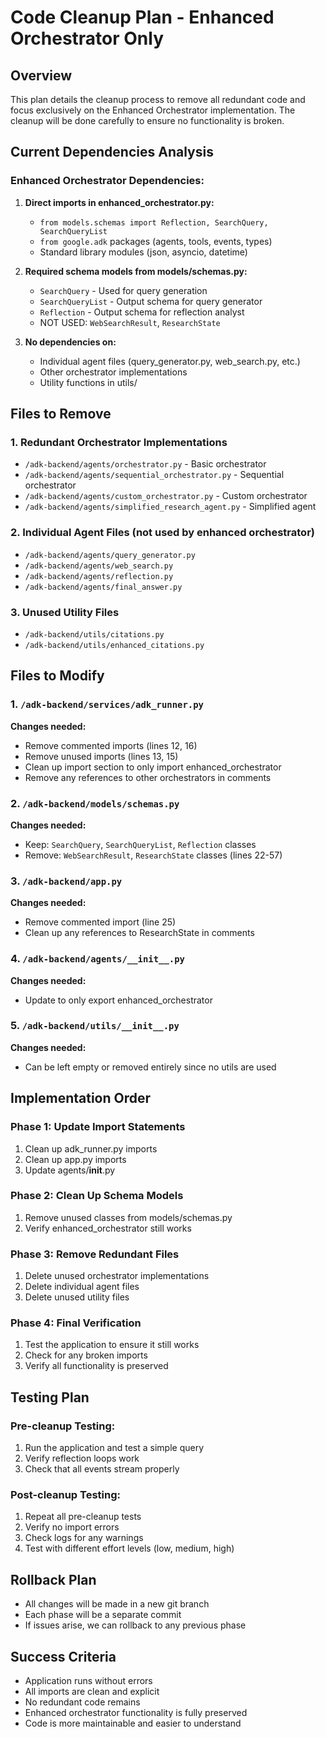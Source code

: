 # Code Cleanup Plan - Enhanced Orchestrator Only

## Overview
This plan details the cleanup process to remove all redundant code and focus exclusively on the Enhanced Orchestrator implementation. The cleanup will be done carefully to ensure no functionality is broken.

## Current Dependencies Analysis

### Enhanced Orchestrator Dependencies:
1. **Direct imports in enhanced_orchestrator.py:**
   - `from models.schemas import Reflection, SearchQuery, SearchQueryList`
   - `from google.adk` packages (agents, tools, events, types)
   - Standard library modules (json, asyncio, datetime)

2. **Required schema models from models/schemas.py:**
   - `SearchQuery` - Used for query generation
   - `SearchQueryList` - Output schema for query generator
   - `Reflection` - Output schema for reflection analyst
   - NOT USED: `WebSearchResult`, `ResearchState`

3. **No dependencies on:**
   - Individual agent files (query_generator.py, web_search.py, etc.)
   - Other orchestrator implementations
   - Utility functions in utils/

## Files to Remove

### 1. Redundant Orchestrator Implementations
- `/adk-backend/agents/orchestrator.py` - Basic orchestrator
- `/adk-backend/agents/sequential_orchestrator.py` - Sequential orchestrator
- `/adk-backend/agents/custom_orchestrator.py` - Custom orchestrator
- `/adk-backend/agents/simplified_research_agent.py` - Simplified agent

### 2. Individual Agent Files (not used by enhanced orchestrator)
- `/adk-backend/agents/query_generator.py`
- `/adk-backend/agents/web_search.py`
- `/adk-backend/agents/reflection.py`
- `/adk-backend/agents/final_answer.py`

### 3. Unused Utility Files
- `/adk-backend/utils/citations.py`
- `/adk-backend/utils/enhanced_citations.py`

## Files to Modify

### 1. `/adk-backend/services/adk_runner.py`
**Changes needed:**
- Remove commented imports (lines 12, 16)
- Remove unused imports (lines 13, 15)
- Clean up import section to only import enhanced_orchestrator
- Remove any references to other orchestrators in comments

### 2. `/adk-backend/models/schemas.py`
**Changes needed:**
- Keep: `SearchQuery`, `SearchQueryList`, `Reflection` classes
- Remove: `WebSearchResult`, `ResearchState` classes (lines 22-57)

### 3. `/adk-backend/app.py`
**Changes needed:**
- Remove commented import (line 25)
- Clean up any references to ResearchState in comments

### 4. `/adk-backend/agents/__init__.py`
**Changes needed:**
- Update to only export enhanced_orchestrator

### 5. `/adk-backend/utils/__init__.py`
**Changes needed:**
- Can be left empty or removed entirely since no utils are used

## Implementation Order

### Phase 1: Update Import Statements
1. Clean up adk_runner.py imports
2. Clean up app.py imports
3. Update agents/__init__.py

### Phase 2: Clean Up Schema Models
1. Remove unused classes from models/schemas.py
2. Verify enhanced_orchestrator still works

### Phase 3: Remove Redundant Files
1. Delete unused orchestrator implementations
2. Delete individual agent files
3. Delete unused utility files

### Phase 4: Final Verification
1. Test the application to ensure it still works
2. Check for any broken imports
3. Verify all functionality is preserved

## Testing Plan

### Pre-cleanup Testing:
1. Run the application and test a simple query
2. Verify reflection loops work
3. Check that all events stream properly

### Post-cleanup Testing:
1. Repeat all pre-cleanup tests
2. Verify no import errors
3. Check logs for any warnings
4. Test with different effort levels (low, medium, high)

## Rollback Plan
- All changes will be made in a new git branch
- Each phase will be a separate commit
- If issues arise, we can rollback to any previous phase

## Success Criteria
- Application runs without errors
- All imports are clean and explicit
- No redundant code remains
- Enhanced orchestrator functionality is fully preserved
- Code is more maintainable and easier to understand
